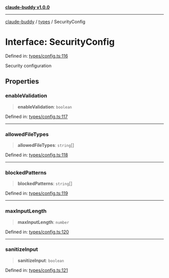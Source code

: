 [**claude-buddy v1.0.0**](../../README.md)

***

[claude-buddy](../../modules.md) / [types](../README.md) / SecurityConfig

# Interface: SecurityConfig

Defined in: [types/config.ts:116](https://github.com/gsetsero/assistant-integration/blob/911ddf7680199ad668404c191ed66335473fdc65/claude-buddy/src/types/config.ts#L116)

Security configuration

## Properties

### enableValidation

> **enableValidation**: `boolean`

Defined in: [types/config.ts:117](https://github.com/gsetsero/assistant-integration/blob/911ddf7680199ad668404c191ed66335473fdc65/claude-buddy/src/types/config.ts#L117)

***

### allowedFileTypes

> **allowedFileTypes**: `string`[]

Defined in: [types/config.ts:118](https://github.com/gsetsero/assistant-integration/blob/911ddf7680199ad668404c191ed66335473fdc65/claude-buddy/src/types/config.ts#L118)

***

### blockedPatterns

> **blockedPatterns**: `string`[]

Defined in: [types/config.ts:119](https://github.com/gsetsero/assistant-integration/blob/911ddf7680199ad668404c191ed66335473fdc65/claude-buddy/src/types/config.ts#L119)

***

### maxInputLength

> **maxInputLength**: `number`

Defined in: [types/config.ts:120](https://github.com/gsetsero/assistant-integration/blob/911ddf7680199ad668404c191ed66335473fdc65/claude-buddy/src/types/config.ts#L120)

***

### sanitizeInput

> **sanitizeInput**: `boolean`

Defined in: [types/config.ts:121](https://github.com/gsetsero/assistant-integration/blob/911ddf7680199ad668404c191ed66335473fdc65/claude-buddy/src/types/config.ts#L121)
